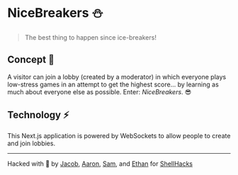 # NiceBreakers ⛄

> The best thing to happen since ice-breakers!

## Concept 🧠

A visitor can join a lobby (created by a moderator) in which everyone plays low-stress games in an attempt to get the highest score... by learning as much about everyone else as possible. Enter: _NiceBreakers_. 😎

## Technology ⚡

This Next.js application is powered by WebSockets to allow people to create and join lobbies.

---

Hacked with 💖 by [Jacob][jacob], [Aaron][aaron], [Sam][sam], and [Ethan][ethan] for [ShellHacks][shellhacks]

[jacob]: #
[aaron]: https://github.com/AaronLieb
[ethan]: https://github.com/EthanThatOneKid
[sam]: https://github.com/samuelsandoval1
[shellhacks]: https://twitter.com/upefiu
